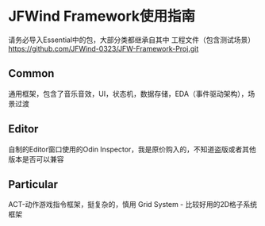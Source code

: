 # JFWind Framework使用指南
请务必导入Essential中的包，大部分类都继承自其中
工程文件（包含测试场景）
https://github.com/JFWind-0323/JFW-Framework-Proj.git
## Common
通用框架，包含了音乐音效，UI，状态机，数据存储，EDA（事件驱动架构），场景过渡
## Editor
自制的Editor窗口使用的Odin Inspector，我是原价购入的，不知道盗版或者其他版本是否可以兼容
## Particular
ACT-动作游戏指令框架，挺复杂的，慎用
Grid System - 比较好用的2D格子系统框架
